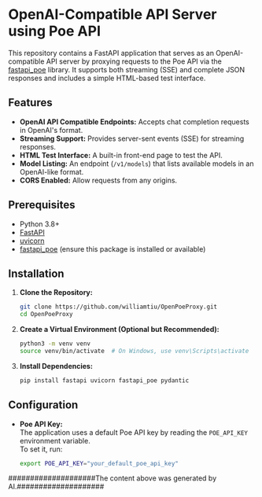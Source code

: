 # OpenAI-Compatible API Server using Poe API

This repository contains a FastAPI application that serves as an OpenAI-compatible API server by proxying requests to the Poe API via the [fastapi_poe](https://github.com/your-org/fastapi_poe) library. It supports both streaming (SSE) and complete JSON responses and includes a simple HTML-based test interface.

## Features

- **OpenAI API Compatible Endpoints:** Accepts chat completion requests in OpenAI's format.
- **Streaming Support:** Provides server-sent events (SSE) for streaming responses.
- **HTML Test Interface:** A built-in front-end page to test the API.
- **Model Listing:** An endpoint (`/v1/models`) that lists available models in an OpenAI-like format.
- **CORS Enabled:** Allow requests from any origins.

## Prerequisites

- Python 3.8+
- [FastAPI](https://fastapi.tiangolo.com/)
- [uvicorn](https://www.uvicorn.org/)
- [fastapi_poe](https://github.com/your-org/fastapi_poe) (ensure this package is installed or available)

## Installation

1. **Clone the Repository:**

    ```bash
    git clone https://github.com/williamtiu/OpenPoeProxy.git
    cd OpenPoeProxy
    ```

2. **Create a Virtual Environment (Optional but Recommended):**

    ```bash
    python3 -m venv venv
    source venv/bin/activate  # On Windows, use venv\Scripts\activate
    ```

3. **Install Dependencies:**

    ```bash
    pip install fastapi uvicorn fastapi_poe pydantic
    ```

## Configuration

- **Poe API Key:**  
  The application uses a default Poe API key by reading the `POE_API_KEY` environment variable.  
  To set it, run:
  
  ```bash
  export POE_API_KEY="your_default_poe_api_key"

####################The content above was generated by AI.####################
